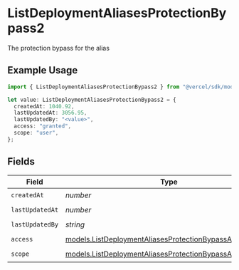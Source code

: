 # ListDeploymentAliasesProtectionBypass2

The protection bypass for the alias

## Example Usage

```typescript
import { ListDeploymentAliasesProtectionBypass2 } from "@vercel/sdk/models/listdeploymentaliasesop.js";

let value: ListDeploymentAliasesProtectionBypass2 = {
  createdAt: 1040.92,
  lastUpdatedAt: 3056.95,
  lastUpdatedBy: "<value>",
  access: "granted",
  scope: "user",
};
```

## Fields

| Field                                                                                                                      | Type                                                                                                                       | Required                                                                                                                   | Description                                                                                                                |
| -------------------------------------------------------------------------------------------------------------------------- | -------------------------------------------------------------------------------------------------------------------------- | -------------------------------------------------------------------------------------------------------------------------- | -------------------------------------------------------------------------------------------------------------------------- |
| `createdAt`                                                                                                                | *number*                                                                                                                   | :heavy_check_mark:                                                                                                         | N/A                                                                                                                        |
| `lastUpdatedAt`                                                                                                            | *number*                                                                                                                   | :heavy_check_mark:                                                                                                         | N/A                                                                                                                        |
| `lastUpdatedBy`                                                                                                            | *string*                                                                                                                   | :heavy_check_mark:                                                                                                         | N/A                                                                                                                        |
| `access`                                                                                                                   | [models.ListDeploymentAliasesProtectionBypassAccess](../models/listdeploymentaliasesprotectionbypassaccess.md)             | :heavy_check_mark:                                                                                                         | N/A                                                                                                                        |
| `scope`                                                                                                                    | [models.ListDeploymentAliasesProtectionBypassAliasesScope](../models/listdeploymentaliasesprotectionbypassaliasesscope.md) | :heavy_check_mark:                                                                                                         | N/A                                                                                                                        |